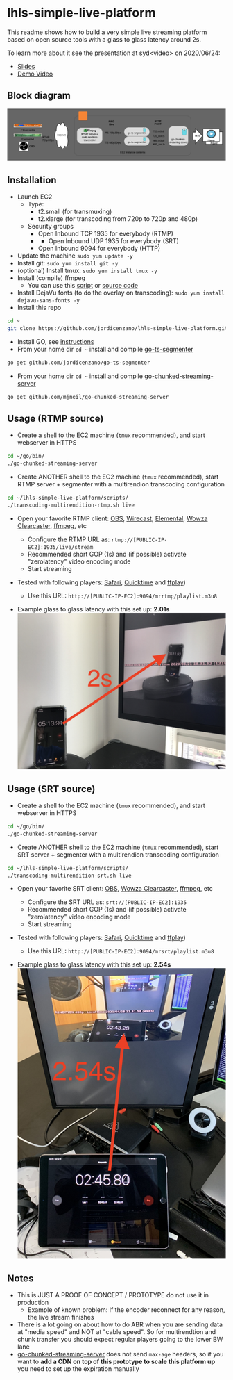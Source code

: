 # lhls-simple-live-platform
This readme shows how to build a very simple live streaming platform based on open source tools with a glass to glass latency around 2s.

To learn more about it see the presentation at syd\<video\> on 2020/06/24:
- [Slides](https://slides.com/jordicenzano/deck-973aed)
- [Demo Video](https://youtu.be/rTaL-9XL03g)

## Block diagram
![Block diagram](./pics/bd-full-no-cdn-gray.png)

## Installation
- Launch EC2
    - Type: 
        - t2.small (for transmuxing)
        - t2.xlarge (for transcoding from 720p to 720p and 480p)
    - Security groups
        - Open Inbound TCP 1935 for everybody (RTMP)
        - - Open Inbound UDP 1935 for everybody (SRT)
        - Open Inbound 9094 for everybody (HTTP)
- Update the machine `sudo yum update -y`
- Install git: `sudo yum install git -y`
- (optional) Install tmux: `sudo yum install tmux -y`
- Install (compile) ffmpeg
    - You can use this [script](https://github.com/jordicenzano/ffmpeg-compile-centos-amazon-linux) or [source code](https://trac.ffmpeg.org/wiki/CompilationGuide)
- Install DejaVu fonts (to do the overlay on transcoding): `sudo yum install dejavu-sans-fonts -y`
- Install this repo
```bash
cd ~
git clone https://github.com/jordicenzano/lhls-simple-live-platform.git
```
- Install GO, see [instructions](https://golang.org/doc/install)
- From your home dir `cd ~` install and compile [go-ts-segmenter](https://github.com/jordicenzano/go-ts-segmenter)
```bash
go get github.com/jordicenzano/go-ts-segmenter
```
- From your home dir `cd ~` install and compile [go-chunked-streaming-server](https://github.com/mjneil/go-chunked-streaming-server)
```bash
go get github.com/mjneil/go-chunked-streaming-server
```

## Usage (RTMP source)
- Create a shell to the EC2 machine (`tmux` recommended), and start webserver in HTTPS
```bash
cd ~/go/bin/
./go-chunked-streaming-server
```
- Create ANOTHER shell to the EC2 machine (`tmux` recommended), start RTMP server + segmenter with a multirendion transcoding configuration
```bash
cd ~/lhls-simple-live-platform/scripts/
./transcoding-multirendition-rtmp.sh live
```
- Open your favorite RTMP client: [OBS](https://obsproject.com/), [Wirecast](https://www.telestream.net/wirecast/overview.htm), [Elemental](https://aws.amazon.com/elemental-live/), [Wowza Clearcaster](https://www.wowza.com/products/clearcaster), [ffmpeg](https://ffmpeg.org/), etc
    - Configure the RTMP URL as: `rtmp://[PUBLIC-IP-EC2]:1935/live/stream`
    - Recommended short GOP (1s) and (if possible) activate "zerolatency" video encoding mode
    - Start streaming
- Tested with following players: [Safari](https://www.apple.com/safari/), [Quicktime](https://support.apple.com/en-us/HT201066) and [ffplay](https://ffmpeg.org/ffplay.html))
    - Use this URL: `http://[PUBLIC-IP-EC2]:9094/mrrtmp/playlist.m3u8`
        
- Example glass to glass latency with this set up: **2.01s**
![Glass to glass latency](./pics/lat-lhls.jpeg)

## Usage (SRT source)
- Create a shell to the EC2 machine (`tmux` recommended), and start webserver in HTTPS
```bash
cd ~/go/bin/
./go-chunked-streaming-server
```
- Create ANOTHER shell to the EC2 machine (`tmux` recommended), start SRT server + segmenter with a multirendion transcoding configuration
```bash
cd ~/lhls-simple-live-platform/scripts/
./transcoding-multirendition-srt.sh live
```
- Open your favorite SRT client: [OBS](https://obsproject.com/), [Wowza Clearcaster](https://www.wowza.com/products/clearcaster), [ffmpeg](https://ffmpeg.org/), etc
    - Configure the SRT URL as: `srt://[PUBLIC-IP-EC2]:1935`
    - Recommended short GOP (1s) and (if possible) activate "zerolatency" video encoding mode
    - Start streaming
- Tested with following players: [Safari](https://www.apple.com/safari/), [Quicktime](https://support.apple.com/en-us/HT201066) and [ffplay](https://ffmpeg.org/ffplay.html))
    - Use this URL: `http://[PUBLIC-IP-EC2]:9094/mrsrt/playlist.m3u8`
        
- Example glass to glass latency with this set up: **2.54s**
![Glass to glass latency](./pics/lat-lhls-srt.jpeg)

## Notes
- This is JUST A PROOF OF CONCEPT / PROTOTYPE do not use it in production
    - Example of known problem: If the encoder reconnect for any reason, the live stream finishes
- There is a lot going on about how to do ABR when you are sending data at "media speed" and NOT at "cable speed". So for multirendtion and chunk transfer you should expect regular players going to the lower BW lane
- [go-chunked-streaming-server](https://github.com/mjneil/go-chunked-streaming-server) does not send `max-age` headers, so if you want to **add a CDN on top of this prototype to scale this platform up** you need to set up the expiration manually
